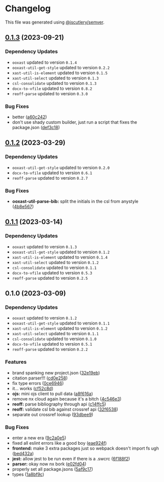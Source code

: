 # Changelog

This file was generated using [@jscutlery/semver](https://github.com/jscutlery/semver).

## [0.1.3](https://github.com/TrialAndErrorOrg/parsers/compare/ooxast-util-parse-bib-0.1.2...ooxast-util-parse-bib-0.1.3) (2023-09-21)

### Dependency Updates

- `ooxast` updated to version `0.1.4`
- `ooxast-util-get-style` updated to version `0.2.2`
- `xast-util-is-element` updated to version `0.1.5`
- `xast-util-select` updated to version `0.1.3`
- `csl-consolidate` updated to version `0.1.3`
- `docx-to-vfile` updated to version `0.8.2`
- `reoff-parse` updated to version `0.3.0`

### Bug Fixes

- better ([a60c242](https://github.com/TrialAndErrorOrg/parsers/commit/a60c242eae08664e8c1f8976d27ac6d294d2becf))
- don't use shady custom builder, just run a script that fixes the package.json ([def3c18](https://github.com/TrialAndErrorOrg/parsers/commit/def3c1844ae0a0d547de2b0a01689a302b58ab61))

## [0.1.2](https://github.com/TrialAndErrorOrg/parsers/compare/ooxast-util-parse-bib-0.1.1...ooxast-util-parse-bib-0.1.2) (2023-03-29)

### Dependency Updates

- `ooxast-util-get-style` updated to version `0.2.0`
- `docx-to-vfile` updated to version `0.6.1`
- `reoff-parse` updated to version `0.2.7`

### Bug Fixes

- **ooxast-util-parse-bib:** split the initials in the csl from anystyle ([4b8e567](https://github.com/TrialAndErrorOrg/parsers/commit/4b8e5673a7ca43022206b2562762f4c8c8f285bd))

## [0.1.1](https://github.com/TrialAndErrorOrg/parsers/compare/ooxast-util-parse-bib-0.1.0...ooxast-util-parse-bib-0.1.1) (2023-03-14)

### Dependency Updates

- `ooxast` updated to version `0.1.3`
- `ooxast-util-get-style` updated to version `0.1.2`
- `xast-util-is-element` updated to version `0.1.4`
- `xast-util-select` updated to version `0.1.2`
- `csl-consolidate` updated to version `0.1.1`
- `docx-to-vfile` updated to version `0.5.3`
- `reoff-parse` updated to version `0.2.5`

## 0.1.0 (2023-03-09)

### Dependency Updates

- `ooxast` updated to version `0.1.2`
- `ooxast-util-get-style` updated to version `0.1.1`
- `xast-util-is-element` updated to version `0.1.2`
- `xast-util-select` updated to version `0.1.1`
- `csl-consolidate` updated to version `0.1.0`
- `docx-to-vfile` updated to version `0.5.1`
- `reoff-parse` updated to version `0.2.2`

### Features

- brand spanking new project.json ([32e19eb](https://github.com/TrialAndErrorOrg/parsers/commit/32e19ebf3f71c80336f637297d8f4db274d098bf))
- citation parser!!! ([cd0e258](https://github.com/TrialAndErrorOrg/parsers/commit/cd0e2586e3d180ccaa30c694a2dbc064a7f8466b))
- fix type errors ([0ce6946](https://github.com/TrialAndErrorOrg/parsers/commit/0ce6946f228d735dfea5177a941fa23dca474405))
- it... works ([cf52c8d](https://github.com/TrialAndErrorOrg/parsers/commit/cf52c8d4e0e45a1364ad7be39ca535593835c3ff))
- **ojs:** mini ojs client to pull data ([a8f616a](https://github.com/TrialAndErrorOrg/parsers/commit/a8f616a7cc83d8b5a1125f7c7244bfb55c4b8f32))
- remove nx cloud again because it's a bitch ([4c546e3](https://github.com/TrialAndErrorOrg/parsers/commit/4c546e3a77a3618fb64665f6318eb567e440c309))
- **reoff:** parse bibliography through api ([c14ffc5](https://github.com/TrialAndErrorOrg/parsers/commit/c14ffc579f7e9b52b8d72697cd8560920387671e))
- **reoff:** validate csl bib against crossref api ([32f6538](https://github.com/TrialAndErrorOrg/parsers/commit/32f6538e745dac563c0d4c5ed9fd77c0e03af6d5))
- separate out crossref lookup ([93dbee9](https://github.com/TrialAndErrorOrg/parsers/commit/93dbee92b8bb238cc1e0231392ad30440e6dabe5))

### Bug Fixes

- enter a new era ([9c2a0e5](https://github.com/TrialAndErrorOrg/parsers/commit/9c2a0e505472c43d384f3cc78543ad90877b7c3d))
- fixed all eslint errors like a good boy ([eae924f](https://github.com/TrialAndErrorOrg/parsers/commit/eae924fdc4e9741cc455696daf63754eb5a2481b))
- **frontend:** make 3 extra packages just so webpack doesn't import fs ugh ([bed432a](https://github.com/TrialAndErrorOrg/parsers/commit/bed432acf70a7950d981fff2a5bce4a98a4440ff))
- **jest:** allow jest to be run even if there is a .swcrc ([6f188f2](https://github.com/TrialAndErrorOrg/parsers/commit/6f188f2a06922ee00d9367b29e666894e48c6c1e))
- **parser:** okay now nx bork ([e02fd04](https://github.com/TrialAndErrorOrg/parsers/commit/e02fd0412196e36a7e8f39a4e5cb3664ce2f3305))
- properly set all package.jsons ([5af9c17](https://github.com/TrialAndErrorOrg/parsers/commit/5af9c177be9910511844c481ca59cfcc7bd9b0f6))
- types ([1a8bf9c](https://github.com/TrialAndErrorOrg/parsers/commit/1a8bf9c26bcc283c3a9d443e94e238881b9e2336))

